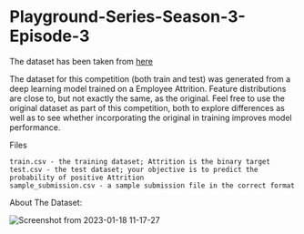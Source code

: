 # Playground-Series-Season-3-Episode-3

The dataset has been taken from [here](https://www.kaggle.com/competitions/playground-series-s3e3/data)

The dataset for this competition (both train and test) was generated from a deep learning model trained on a Employee Attrition. Feature distributions are close to, but not exactly the same, as the original. Feel free to use the original dataset as part of this competition, both to explore differences as well as to see whether incorporating the original in training improves model performance.

Files

    train.csv - the training dataset; Attrition is the binary target
    test.csv - the test dataset; your objective is to predict the probability of positive Attrition
    sample_submission.csv - a sample submission file in the correct format


About The Dataset:


![Screenshot from 2023-01-18 11-17-27](https://user-images.githubusercontent.com/21258579/213094252-2f097c68-4359-4fdc-aaca-09f59b042af2.png)
